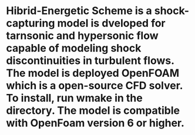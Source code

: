 # Hibrid-Energetic Scheme is a shock-capturing model is dveloped for tarnsonic and hypersonic flow capable of modeling shock discontinuities in turbulent flows. The model is deployed OpenFOAM which is a open-source CFD solver. To install, run wmake in the directory. The model is compatible with OpenFoam version 6 or higher.
